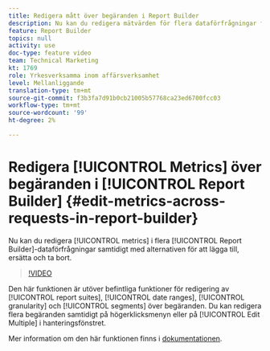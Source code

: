 ```yaml
---
title: Redigera mått över begäranden i Report Builder
description: Nu kan du redigera mätvärden för flera dataförfrågningar från Report Builder på en gång med alternativen för att lägga till, ersätta och ta bort.
feature: Report Builder
topics: null
activity: use
doc-type: feature video
team: Technical Marketing
kt: 1769
role: Yrkesverksamma inom affärsverksamhet
level: Mellanliggande
translation-type: tm+mt
source-git-commit: f3b3fa7d91b0cb21005b57768ca23ed6700fcc03
workflow-type: tm+mt
source-wordcount: '99'
ht-degree: 2%

---
```



# Redigera [!UICONTROL Metrics] över begäranden i [!UICONTROL Report Builder] {#edit-metrics-across-requests-in-report-builder}

Nu kan du redigera [!UICONTROL metrics] i flera [!UICONTROL Report Builder]-dataförfrågningar samtidigt med alternativen för att lägga till, ersätta och ta bort.

>[!VIDEO](https://video.tv.adobe.com/v/23547/?quality=12)

Den här funktionen är utöver befintliga funktioner för redigering av [!UICONTROL report suites], [!UICONTROL date ranges], [!UICONTROL granularity] och [!UICONTROL segments] över begäranden. Du kan redigera flera begäranden samtidigt på högerklicksmenyn eller på [!UICONTROL Edit Multiple] i hanteringsfönstret.

Mer information om den här funktionen finns i [dokumentationen](https://marketing.adobe.com/resources/help/en_US/arb/edit_multiple_metrics.html).
